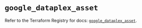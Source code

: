 # `google_dataplex_asset`

Refer to the Terraform Registry for docs: [`google_dataplex_asset`](https://registry.terraform.io/providers/hashicorp/google/6.48.0/docs/resources/dataplex_asset).
